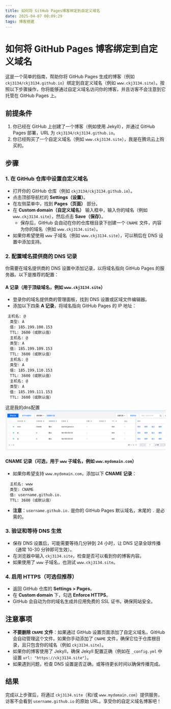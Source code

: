 ```yaml
---
title: 如何将 GitHub Pages博客绑定到自定义域名
date: 2025-04-07 00:09:29
tags: 博客搭建
---
```


# 如何将 GitHub Pages 博客绑定到自定义域名

这是一个简单的指南，帮助你将 GitHub Pages 生成的博客（例如 `ckj3134/ckj3134.github.io`）绑定到自定义域名（例如 `www.ckj3134.site`）。按照以下步骤操作，你将能够通过自定义域名访问你的博客，并且访客不会注意到它托管在 GitHub Pages 上。

## 前提条件
1. 你已经在 GitHub 上创建了一个博客（例如使用 Jekyll），并通过 GitHub Pages 部署，URL 为 `ckj3134/ckj3134.github.io`。
2. 你已经购买了一个自定义域名（例如 `www.ckj3134.site`），我是在腾讯云上购买的。

## 步骤

### 1. 在 GitHub 仓库中设置自定义域名
- 打开你的 GitHub 仓库（例如 `ckj3134/ckj3134.github.io`）。
- 点击顶部导航栏的 **Settings（设置）**。
- 在左侧菜单中，找到 **Pages（页面）** 部分。
- 在 **Custom domain（自定义域名）** 输入框中，输入你的域名（例如 `www.ckj3134.site`），然后点击 **Save（保存）**。
  - 保存后，GitHub 会自动在你的仓库根目录下创建一个 `CNAME` 文件，内容为你的域名（例如 `www.ckj3134.site`）。
- 如果你希望使用 `www` 子域名（例如 `www.ckj3134.site`），可以稍后在 DNS 设置中添加支持。

### 2. 配置域名提供商的 DNS 记录
你需要在域名提供商的 DNS 设置中添加记录，以将域名指向 GitHub Pages 的服务器。以下是推荐的配置：

#### A 记录（用于顶级域名，例如 `www.ckj3134.site`）
- 登录你的域名提供商的管理面板，找到 DNS 设置或区域文件编辑器。
- 添加以下四条 **A 记录**，将域名指向 GitHub Pages 的 IP 地址：

```
 主机名: @
  类型: A
  值: 185.199.108.153
  TTL: 3600（或默认值）
  主机名: @
  类型: A
  值: 185.199.109.153
  TTL: 3600（或默认值）
  主机名: @
  类型: A
  值: 185.199.110.153
  TTL: 3600（或默认值）
  主机名: @
  类型: A
  值: 185.199.111.153
  TTL: 3600（或默认值）
```
这是我的dns配置
![alt text](/images/image3.png)

#### CNAME 记录（可选，用于 `www` 子域名，例如 `www.mydomain.com`）
- 如果你希望支持 `www.mydomain.com`，添加以下 **CNAME 记录**：

```
  主机名: www
  类型: CNAME
  值: username.github.io.
  TTL: 3600（或默认值）
```

- **注意**：`username.github.io.` 是你的 GitHub Pages 默认域名，末尾的 `.` 是必需的。

### 3. 验证和等待 DNS 生效
- 保存 DNS 设置后，可能需要等待几分钟到 24 小时，让 DNS 记录全球传播（通常 10-30 分钟即可生效）。
- 在浏览器中输入 `ckj3134.site`，检查是否可以看到你的博客内容。
- 如果使用了 `www` 子域名，也测试 `www.ckj3134.site`。

### 4. 启用 HTTPS（可选但推荐）
- 返回 GitHub 仓库的 **Settings > Pages**。
- 在 **Custom domain** 下，勾选 **Enforce HTTPS**。
- GitHub 会自动为你的域名生成并应用免费的 SSL 证书，确保网站安全。

## 注意事项
- **不要删除 `CNAME` 文件**：如果通过 GitHub 设置页面添加了自定义域名，GitHub 会自动管理这个文件。如果你手动添加了 `CNAME` 文件，确保它位于仓库根目录，且只包含你的域名（例如 `ckj3134.site`）。
- 如果你的博客使用了 Jekyll，确保 Jekyll 配置正确（例如在 `_config.yml` 中设置 `url: "https://ckj3134.site"`）。
- 如果遇到问题，检查 DNS 设置是否正确，或等待更长时间以确保传播完成。

## 结果
完成以上步骤后，将通过 `ckj3134.site`（和/或 `www.mydomain.com`）提供服务，访客不会看到 `username.github.io` 的原始 URL。享受你的自定义域名博客吧！